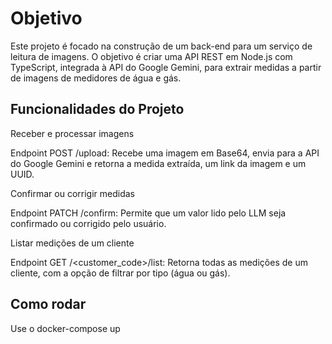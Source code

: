 # Objetivo

Este projeto é focado na construção de um back-end para um serviço de leitura de imagens. O objetivo é criar uma API REST em Node.js com TypeScript, integrada à API do Google Gemini, para extrair medidas a partir de imagens de medidores de água e gás.

## Funcionalidades do Projeto
Receber e processar imagens

Endpoint POST /upload: Recebe uma imagem em Base64, envia para a API do Google Gemini e retorna a medida extraída, um link da imagem e um UUID.

Confirmar ou corrigir medidas

Endpoint PATCH /confirm: Permite que um valor lido pelo LLM seja confirmado ou corrigido pelo usuário.

Listar medições de um cliente

Endpoint GET /<customer_code>/list: Retorna todas as medições de um cliente, com a opção de filtrar por tipo (água ou gás).

## Como rodar
Use o docker-compose up
